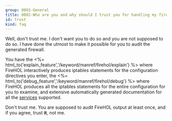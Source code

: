 ```yaml
---
group: 0003-General
title: 0002-Who are you and why should I trust you for handling my firewall?
id: trust
kind: faq
---
```


Well, don't trust me. I don't want you to do so and you are not supposed
to do so. I have done the utmost to make it possible for you to audit
the generated firewall.

You have the <%=
html_to('explain_feature','/keyword/manref/firehol/explain') %> where
FireHOL interactively produces iptables statements for the configuration
directives you enter, the <%=
html_to('debug_feature','/keyword/manref/firehol/debug') %> where
FireHOL produces all the iptables statements for the entire
configuration for you to examine, and extensive automatically generated
documentation for all the [services](/services/) supported.

Don't trust me. You are supposed to audit FireHOL output at least once,
and if you agree, trust **it**, not me.
